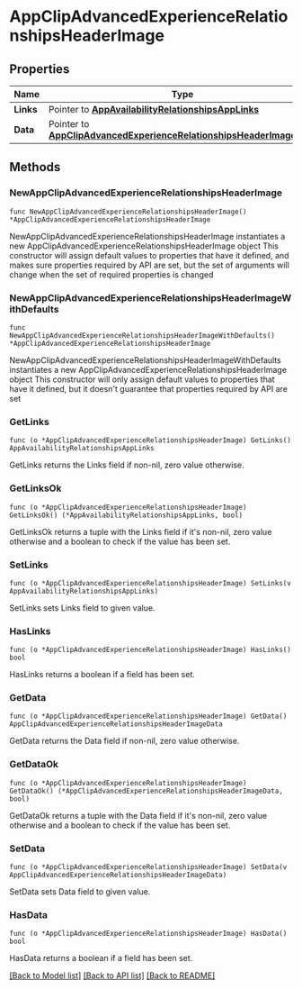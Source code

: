 # AppClipAdvancedExperienceRelationshipsHeaderImage

## Properties

Name | Type | Description | Notes
------------ | ------------- | ------------- | -------------
**Links** | Pointer to [**AppAvailabilityRelationshipsAppLinks**](AppAvailabilityRelationshipsAppLinks.md) |  | [optional] 
**Data** | Pointer to [**AppClipAdvancedExperienceRelationshipsHeaderImageData**](AppClipAdvancedExperienceRelationshipsHeaderImageData.md) |  | [optional] 

## Methods

### NewAppClipAdvancedExperienceRelationshipsHeaderImage

`func NewAppClipAdvancedExperienceRelationshipsHeaderImage() *AppClipAdvancedExperienceRelationshipsHeaderImage`

NewAppClipAdvancedExperienceRelationshipsHeaderImage instantiates a new AppClipAdvancedExperienceRelationshipsHeaderImage object
This constructor will assign default values to properties that have it defined,
and makes sure properties required by API are set, but the set of arguments
will change when the set of required properties is changed

### NewAppClipAdvancedExperienceRelationshipsHeaderImageWithDefaults

`func NewAppClipAdvancedExperienceRelationshipsHeaderImageWithDefaults() *AppClipAdvancedExperienceRelationshipsHeaderImage`

NewAppClipAdvancedExperienceRelationshipsHeaderImageWithDefaults instantiates a new AppClipAdvancedExperienceRelationshipsHeaderImage object
This constructor will only assign default values to properties that have it defined,
but it doesn't guarantee that properties required by API are set

### GetLinks

`func (o *AppClipAdvancedExperienceRelationshipsHeaderImage) GetLinks() AppAvailabilityRelationshipsAppLinks`

GetLinks returns the Links field if non-nil, zero value otherwise.

### GetLinksOk

`func (o *AppClipAdvancedExperienceRelationshipsHeaderImage) GetLinksOk() (*AppAvailabilityRelationshipsAppLinks, bool)`

GetLinksOk returns a tuple with the Links field if it's non-nil, zero value otherwise
and a boolean to check if the value has been set.

### SetLinks

`func (o *AppClipAdvancedExperienceRelationshipsHeaderImage) SetLinks(v AppAvailabilityRelationshipsAppLinks)`

SetLinks sets Links field to given value.

### HasLinks

`func (o *AppClipAdvancedExperienceRelationshipsHeaderImage) HasLinks() bool`

HasLinks returns a boolean if a field has been set.

### GetData

`func (o *AppClipAdvancedExperienceRelationshipsHeaderImage) GetData() AppClipAdvancedExperienceRelationshipsHeaderImageData`

GetData returns the Data field if non-nil, zero value otherwise.

### GetDataOk

`func (o *AppClipAdvancedExperienceRelationshipsHeaderImage) GetDataOk() (*AppClipAdvancedExperienceRelationshipsHeaderImageData, bool)`

GetDataOk returns a tuple with the Data field if it's non-nil, zero value otherwise
and a boolean to check if the value has been set.

### SetData

`func (o *AppClipAdvancedExperienceRelationshipsHeaderImage) SetData(v AppClipAdvancedExperienceRelationshipsHeaderImageData)`

SetData sets Data field to given value.

### HasData

`func (o *AppClipAdvancedExperienceRelationshipsHeaderImage) HasData() bool`

HasData returns a boolean if a field has been set.


[[Back to Model list]](../README.md#documentation-for-models) [[Back to API list]](../README.md#documentation-for-api-endpoints) [[Back to README]](../README.md)


